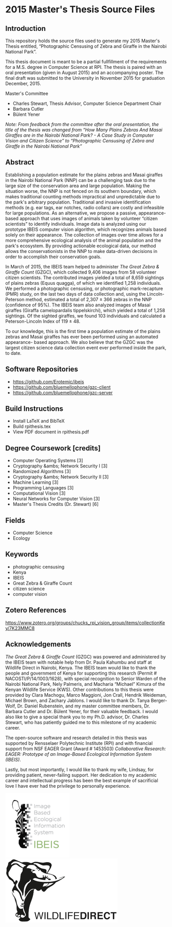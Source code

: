2015 Master's Thesis Source Files
=================================

Introduction
------------

This repository holds the source files used to generate my 2015 Master's Thesis
entitled, &ldquo;Photographic Censusing of Zebra and Giraffe in the Nairobi
National Park&rdquo;.

This thesis document is meant to be a partial fullfillment of the requirements
for a M.S. degree in Computer Science at RPI.  The thesis is paired with an oral
presentation (given in August 2015) and an accompanying poster.  The final draft
was submitted to the University in November 2015 for graduation December, 2015.

Master's Committee
* Charles Stewart, Thesis Advisor, Computer Science Department Chair
* Barbara Cutler
* B&uuml;lent Yener

*Note: From feedback from the committee after the oral presentation, the title
of the thesis was changed from &ldquo;How Many Plains Zebras And Masai Giraffes
are in the Nairobi National Park? - A Case Study in Computer Vision and Citizen
Science&rdquo; to &ldquo;Photographic Censusing of Zebra and Giraffe in the
Nairobi National Park&rdquo;*


Abstract
--------
Establishing a population estimate for the plains zebras and Masai giraffes in
the Nairobi National Park (NNP) can be a challenging task due to the large size
of the conservation area and large population.  Making the situation worse, the
NNP is not fenced on its southern boundary, which makes traditional counting
methods impractical and unpredictable due to the park's arbitrary population.
Traditional and invasive identification methods (e.g. ear tags, ear notches,
radio collars) are costly and infeasible for large populations.  As an
alternative, we propose a passive, appearance-based approach that uses images of
animals taken by volunteer &ldquo;citizen scientists&rdquo; to identify
individuals.  Image data is analyzed using our prototype IBEIS computer vision
algorithm, which recognizes animals based solely on their appearance.  The
collection of images over time allows for a more comprehensive ecological
analysis of the animal population and the park's ecosystem.   By providing
actionable ecological data, our method allows the conservationists in the NNP to
make data-driven decisions in order to accomplish their conservation goals.

In March of 2015, the IBEIS team helped to administer *The Great Zebra & Giraffe
Count* (GZGC), which collected 9,406 images from 58 volunteer citizen
scientists.  The contributed images yielded a total of 8,659 sightings of plains
zebras (Equus quagga), of which we identified 1,258 individuals.  We performed a
photographic censusing, or photographic mark-recapture (PMR) study, on the last
two days of data collection and, using the Lincoln-Peterson method, estimated a
total of 2,307 &plusmn; 366 zebras in the NNP (confidence of 95%).  The IBEIS
team also analyzed images of Masai giraffes (Giraffa camelopardalis
tippelskirchi), which yielded a total of 1,258 sightings.  Of the sighted
giraffes, we found 103 individuals and calculated a Peterson-Lincoln Index of
119 &plusmn; 48.

To our knowledge, this is the first time a population estimate of the plains
zebras and Masai giraffes has ever been performed using an automated appearance-
based approach.  We also believe that the GZGC was the largest citizen science
data collection event ever performed inside the park, to date.


Software Repositories
---------------------
* https://github.com/Erotemic/ibeis
* https://github.com/bluemellophone/gzc-client
* https://github.com/bluemellophone/gzc-server


Build Instructions
------------------
* Install LaTeX and BibTeX
* Build rpithesis.tex
* View PDF document in rpithesis.pdf


Degree Coursework [credits]
---------------------------
* Computer Operating Systems [3]
* Cryptography &ambs; Network Security I [3]
* Randomized Algorithms [3]
* Cryptography &ambs; Network Security II [3]
* Machine Learning [3]
* Programming Languages [3]
* Computational Vision [3]
* Neural Networks for Computer Vision [3]
* Master's Thesis Credits (Dr. Stewart) [6]


Fields
------
* Computer Science
* Ecology


Keywords
--------
* photographic censusing
* Kenya
* IBEIS
* Great Zebra & Giraffe Count
* citizen science
* computer vision


Zotero References
-----------------
https://www.zotero.org/groups/chucks_rpi_vision_group/items/collectionKey/7K23MMC8


Acknowledgements
----------------
*The Great Zebra & Giraffe Count* (GZGC) was powered and administered by
the IBEIS team with notable help from Dr. Paula Kahumbu and staff at Wildlife
Direct in Nairobi, Kenya.  The IBEIS team would like to thank the people and
government of Kenya for supporting this research (Permit
&#35; NACOSTI/P/14/1003/1628), with special recognition to Senior Warden of the
Nairobi National Park, Nely Palmeris, and Macharia &ldquo;Michael&rdquo;
Kimura of the Kenyan Wildlife Service (KWS).  Other contributions to this thesis
were provided by Clara Machogu, Marco Maggioni, Jon Crall, Hendrik Weideman,
Michael Brown, and Zachary Jablons.  I would like to thank Dr. Tanya
Berger-Wolf, Dr. Daniel Rubenstein, and my master committee members, Dr. Barbara
Cutler and Dr. B&uuml;lent Yener, for their valuable feedback.  I would also
like to give a special thank you to my Ph.D. advisor, Dr. Charles Stewart, who
has patiently guided me to this milestone of my academic career.

The open-source software and research detailed in this thesis was supported by
Rensselaer Polytechnic Institute (RPI) and with financial support from NSF EAGER
Grant (Award &#35; 1453503) *Collaborative Research: EAGER: Prototype of an
Image-Based Ecological Information System (IBEIS)*.

Lastly, but most importantly, I would like to thank my wife, Lindsay, for
providing patient, never-failing support.  Her dedication to my academic career
and intellectual progress has been the best example of sacrificial love I have
ever had the privilege to personally experience.

<img src="resources/logo_ibeis.png" alt="IBEIS Logo" style="height: 200px;">
<img src="resources/logo_wd_alpha.png" alt="Wildlife Direct Logo" style="height: 200px;">
